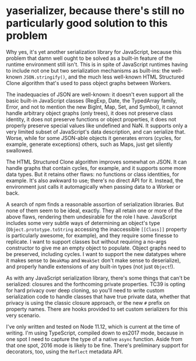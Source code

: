 # yaserializer, because there's still no particularly good solution to this problem

Why yes, it's yet another serialization library for JavaScript, because this problem that damn well ought to be solved as a built-in feature of the runtime environment still isn't. This is in spite of JavaScript runtimes having to include not one but two serialization mechanisms as built-ins: the well-known `JSON.stringify()`, and the much less well-known HTML Structured Clone algorithm that's used to pass object graphs between Workers.

The inadequacies of JSON are well-known: it doesn't even support all the basic built-in JavaScript classes (RegExp, Date, the TypedArray family, Error, and not to mention the new BigInt, Map, Set, and Symbol), it cannot handle arbitrary object graphs (only trees), it does not preserve class identity, it does not preserve functions or object properties, it does not properly preserve special values like undefined and NaN. It supports only a very limited subset of JavaScript's data description, and can serialize that. Worse, while for some JSON-able objects it generates errors (cycles, for example, generate exceptions) others, such as Maps, just get silently swallowed.

The HTML Structured Clone algorithm improves somewhat on JSON. It can handle graphs that contain cycles, for example, and it supports some more data types. But it retains other flaws: no functions or class identities, for example. It's also awkward to use; there's no direct API for it. Instead, the environment just calls it automagically when passing data to a Worker or back.

A search of npm finds a reasonable assortion of serialization libraries. But none of them seem to be ideal, exactly. They all retain one or more of the above flaws, rendering them undesirable for the role I have. JavaScript includes some very subtle ways of determining an object's type (`Object.prototype.toString` accessing the inaccessible `[[Class]]` property is particularly awesome, for example), and they require some finesse to replicate. I want to support classes but without requiring a no-args constructor to give me an empty object to populate. Object graphs need to be preserved, including cycles. I want to support the new datatypes where it makes sense to (`WeakMap` and `WeakSet` don't make sense to deserialize), and properly handle extensions of any built-in types (not just `Object`!).

As with any JavaScript serialization library, there's some things that can't be serialized: closures and the forthcoming private properties. TC39 is opting for hard privacy over deep cloning, so you'll need to write custom serialization code to handle classes that have true private data, whether that privacy is using the classic closure approach, or the new `#` prefix on property names. There are hooks provided to set custom serializers for this very scenario.

I've only written and tested on Node 11.12, which is current at the time of writing. I'm using TypeScript, compiled down to es2017 mode, because in one spot I need to capture the type of a native `async` function. Aside from that one spot, 2016 mode is likely to be fine. There's preliminary support for decorators, too, using the `Reflect` metadata API.
